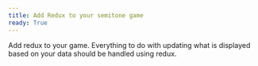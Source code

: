 ```yaml
---
title: Add Redux to your semitone game
ready: True
---
```


Add redux to your game. Everything to do with updating what is displayed based on your data should be handled using redux.
